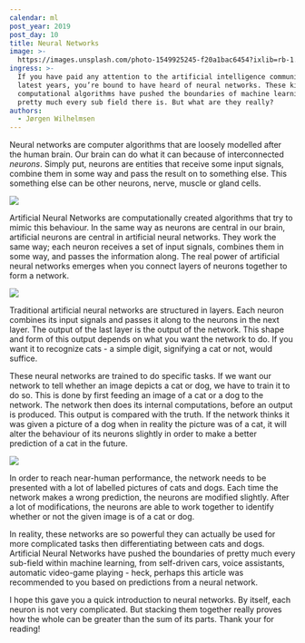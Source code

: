 ```yaml
---
calendar: ml
post_year: 2019
post_day: 10
title: Neural Networks
image: >-
  https://images.unsplash.com/photo-1549925245-f20a1bac6454?ixlib=rb-1.2.1&ixid=eyJhcHBfaWQiOjEyMDd9&auto=format&fit=crop&w=1100&q=60
ingress: >-
  If you have paid any attention to the artificial intelligence community the
  latest years, you’re bound to have heard of neural networks. These kinds of
  computational algorithms have pushed the boundaries of machine learning in
  pretty much every sub field there is. But what are they really?
authors:
  - Jørgen Wilhelmsen
---
```

Neural networks are computer algorithms that are loosely modelled after the human brain. Our brain can do what it can because of interconnected _neurons_. Simply put, neurons are entities that receive some input signals, combine them in some way and pass the result on to something else. This something else can be other neurons, nerve, muscle or gland cells.

![](/assets/ml_10_pic1.png)



Artificial Neural Networks are computationally created algorithms that try to mimic this behaviour. In the same way as neurons are central in our brain, artificial neurons are central in artificial neural networks. They work the same way; each neuron receives a set of input signals, combines them in some way, and passes the information along. The real power of artificial neural networks emerges when you connect layers of neurons together to form a network.

![](/assets/ml_10_pic2.png)



Traditional artificial neural networks are structured in layers. Each neuron combines its input signals and passes it along to the neurons in the next layer. The output of the last layer is the output of the network. This shape and form of this output depends on what you want the network to do. If you want it to recognize cats - a simple digit, signifying a cat or not, would suffice. 



These neural networks are trained to do specific tasks. If we want our network to tell whether an image depicts a cat or dog, we have to train it to do so. This is done by first feeding an image of a cat or a dog to the network. The network then does its internal computations, before an output is produced. This output is compared with the truth. If the network thinks it was given a picture of a dog when in reality the picture was of a cat, it will alter the behaviour of its neurons slightly in order to make a better prediction of a cat in the future. 

![](/assets/ml_10_pic4.gif)


In order to reach near-human performance, the network needs to be presented with a lot of labelled pictures of cats and dogs. Each time the network makes a wrong prediction, the neurons are modified slightly. After a lot of modifications, the neurons are able to work together to identify whether or not the given image is of a cat or dog. 



In reality, these networks are so powerful they can actually be used for more complicated tasks then differentiating between cats and dogs. Artificial Neural Networks have pushed the boundaries of pretty much every sub-field within machine learning, from self-driven cars, voice assistants, automatic video-game playing - heck, perhaps this article was recommended to you based on predictions from a neural network. 



I hope this gave you a quick introduction to neural networks. By itself, each neuron is not very complicated. But stacking them together really proves how the whole can be greater than the sum of its parts. Thank your for reading!

